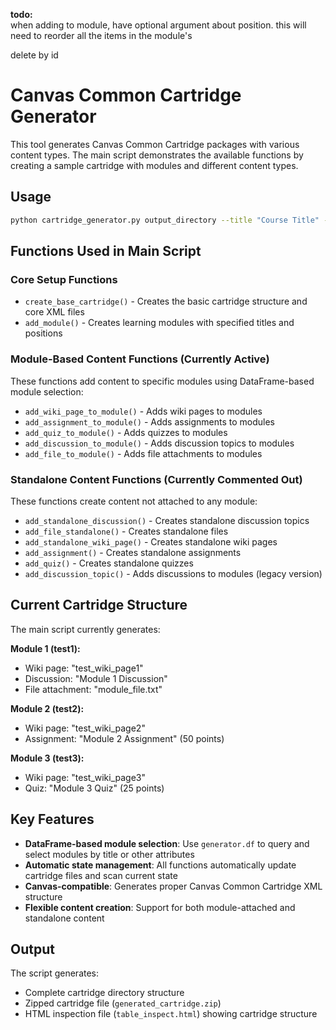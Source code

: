 <b>todo:</b><br>
when adding to module, have optional argument about position. this will need to reorder all the items in the module's <slot>

delete by id

# Canvas Common Cartridge Generator

This tool generates Canvas Common Cartridge packages with various content types. The main script demonstrates the available functions by creating a sample cartridge with modules and different content types.

## Usage

```bash
python cartridge_generator.py output_directory --title "Course Title" --code "COURSE_CODE"
```

## Functions Used in Main Script

### Core Setup Functions
- `create_base_cartridge()` - Creates the basic cartridge structure and core XML files
- `add_module()` - Creates learning modules with specified titles and positions

### Module-Based Content Functions (Currently Active)
These functions add content to specific modules using DataFrame-based module selection:

- `add_wiki_page_to_module()` - Adds wiki pages to modules
- `add_assignment_to_module()` - Adds assignments to modules  
- `add_quiz_to_module()` - Adds quizzes to modules
- `add_discussion_to_module()` - Adds discussion topics to modules
- `add_file_to_module()` - Adds file attachments to modules

### Standalone Content Functions (Currently Commented Out)
These functions create content not attached to any module:

- `add_standalone_discussion()` - Creates standalone discussion topics
- `add_file_standalone()` - Creates standalone files
- `add_standalone_wiki_page()` - Creates standalone wiki pages
- `add_assignment()` - Creates standalone assignments
- `add_quiz()` - Creates standalone quizzes
- `add_discussion_topic()` - Adds discussions to modules (legacy version)

## Current Cartridge Structure

The main script currently generates:

**Module 1 (test1):**
- Wiki page: "test_wiki_page1"
- Discussion: "Module 1 Discussion"  
- File attachment: "module_file.txt"

**Module 2 (test2):**
- Wiki page: "test_wiki_page2"
- Assignment: "Module 2 Assignment" (50 points)

**Module 3 (test3):**
- Wiki page: "test_wiki_page3"
- Quiz: "Module 3 Quiz" (25 points)

## Key Features

- **DataFrame-based module selection**: Use `generator.df` to query and select modules by title or other attributes
- **Automatic state management**: All functions automatically update cartridge files and scan current state
- **Canvas-compatible**: Generates proper Canvas Common Cartridge XML structure
- **Flexible content creation**: Support for both module-attached and standalone content

## Output

The script generates:
- Complete cartridge directory structure
- Zipped cartridge file (`generated_cartridge.zip`)
- HTML inspection file (`table_inspect.html`) showing cartridge structure
